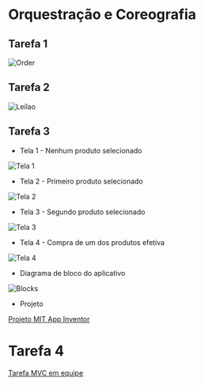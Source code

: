 # Orquestração e Coreografia

## Tarefa 1

![Order](https://github.com/jep84/inf331/blob/master/lab03/images/order.png)

## Tarefa 2

![Leilao](https://github.com/jep84/inf331/blob/master/lab03/images/leilao.png)

## Tarefa 3

* Tela 1 - Nenhum produto selecionado

![Tela 1](https://github.com/jep84/inf331/blob/master/lab03/images/tela1.png)

* Tela 2 - Primeiro produto selecionado

![Tela 2](https://github.com/jep84/inf331/blob/master/lab03/images/tela2.png)

* Tela 3 - Segundo produto selecionado

![Tela 3](https://github.com/jep84/inf331/blob/master/lab03/images/tela3.png)

* Tela 4 - Compra de um dos produtos efetiva

![Tela 4](https://github.com/jep84/inf331/blob/master/lab03/images/tela4.png)

* Diagrama de bloco do aplicativo

![Blocks](https://github.com/jep84/inf331/blob/master/lab03/images/blocks.png)

* Projeto

[Projeto MIT App Inventor](https://github.com/jep84/inf331/tree/master/lab03/app/inf331tarefa3.aia)

# Tarefa 4

[Tarefa MVC em equipe](https://github.com/inf331equipe6/tarefas)
